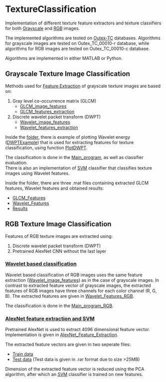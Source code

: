# TextureClassification

Implementation of different texture feature extractors and texture classifiers for both [Grayscale](https://github.com/analazovic/TextureClassification/tree/main/Grayscale%20Texture%20Image%20Classification) and [RGB](https://github.com/analazovic/TextureClassification/tree/main/RGB%20Texture%20Image%20Classification) images.<br/> 

The implemented algorithms are tested on [Outex-TC](http://lagis-vi.univ-lille1.fr/datasets/outex.html) databases. Algorithms for grayscale images are tested on Outex_TC_00010-r database, while algorithms for RGB images are tested on Outex_TC_00010-c database.<br/> 

Algorithms are implemented in either MATLAB or Python.

## Grayscale Texture Image Classification
Methods used for [Feature Extraction](https://github.com/analazovic/TextureClassification/tree/main/Grayscale%20Texture%20Image%20Classification/Feature%20Extraction) of grayscale texture images are based on:
 1. Gray level co-occurrence matrix (GLCM)
    - [GLCM_image_features](https://github.com/analazovic/TextureClassification/blob/main/Grayscale%20Texture%20Image%20Classification/Feature%20Extraction/GLCM_image_features.m)<br/> 
    - [GLCM_features_extraction](https://github.com/analazovic/TextureClassification/blob/main/Grayscale%20Texture%20Image%20Classification/Feature%20Extraction/GLCM_features_extraction.m)<br/>
 2. Discrete wavelet packet transform (DWPT)
    - [Wavelet_image_features](https://github.com/analazovic/TextureClassification/blob/main/Grayscale%20Texture%20Image%20Classification/Feature%20Extraction/Wavelet_image_features.m)
    - [Wavelet_features_extraction](https://github.com/analazovic/TextureClassification/blob/main/Grayscale%20Texture%20Image%20Classification/Feature%20Extraction/Wavelet_features_extraction.m)<br/> 

Inside the [folder](https://github.com/analazovic/TextureClassification/tree/main/Grayscale%20Texture%20Image%20Classification/Feature%20Extraction), there is example of plotting Wavelet energy ([DWPTExample](https://github.com/analazovic/TextureClassification/blob/main/Grayscale%20Texture%20Image%20Classification/Feature%20Extraction/DWPTExample.m)) that is used for extracting features for texture classification, using function [PlotDWPT](https://github.com/analazovic/TextureClassification/blob/main/Grayscale%20Texture%20Image%20Classification/Feature%20Extraction/PlotDWPT.m).<br/> 

The classification is done in the [Main_program](https://github.com/analazovic/TextureClassification/blob/main/Grayscale%20Texture%20Image%20Classification/Main_program.m), as well as classifier evaluation.<br/>
There is also an implementation of [SVM](https://github.com/analazovic/TextureClassification/blob/main/Grayscale%20Texture%20Image%20Classification/SVM.ipynb) classifier that classifies texture images using Wavelet features.<br/>
 
Inside the folder, there are three .mat files containing extracted GLCM features, Wavelet features and obtained results:<br/>
 - [GLCM_Features](https://github.com/analazovic/TextureClassification/blob/main/Grayscale%20Texture%20Image%20Classification/GLCM_Features.mat)<br/> 
 - [Wavelet_Features](https://github.com/analazovic/TextureClassification/blob/main/Grayscale%20Texture%20Image%20Classification/Wavelet_Features.mat)<br/> 
 - [Results](https://github.com/analazovic/TextureClassification/blob/main/Grayscale%20Texture%20Image%20Classification/Results.mat)<br/> 

## RGB Texture Image Classification
Features of RGB texture images are extracted using:
 1. Discrete wavelet packet transform (DWPT)
 2. Pretrained AlexNet CNN without the last layer


### [Wavelet based classification](https://github.com/analazovic/TextureClassification/tree/main/RGB%20Texture%20Image%20Classification/Wavelet%20based%20classification)
Wavelet based classification of RGB images uses the same feature extraction ([Wavelet_image_features](https://github.com/analazovic/TextureClassification/blob/main/RGB%20Texture%20Image%20Classification/Wavelet%20based%20classification/Wavelet_image_features.m)) as in the case of grayscale images. In contrast to extracted feature vector of grayscale images, the extracted features of RGB images have three channels for each color channel (R, G, B). The extracted features are given in [Wavelet_Features_RGB](https://github.com/analazovic/TextureClassification/blob/main/RGB%20Texture%20Image%20Classification/Wavelet%20based%20classification/Wavelet_Features_RGB.mat).
<br/>

The classification is done in the [Main_program_RGB](https://github.com/analazovic/TextureClassification/blob/main/RGB%20Texture%20Image%20Classification/Wavelet%20based%20classification/Main_program_RGB.m).<br/>

### [AlexNet feature extraction and SVM](https://github.com/analazovic/TextureClassification/tree/main/RGB%20Texture%20Image%20Classification/AlexNet%20feature%20extraction%20and%20SVM)<br/>

Pretrained AlexNet is used to extract 4096 dimensional feature vector. Implementation is given in 
[AlexNet_Feature_Extraction](https://github.com/analazovic/TextureClassification/blob/main/RGB%20Texture%20Image%20Classification/AlexNet%20feature%20extraction%20and%20SVM/AlexNet_Feature_Extraction.ipynb).<br/>

The extracted feature vectors are given in two seperate files:<br/>
 - [Train data](https://github.com/analazovic/TextureClassification/blob/main/RGB%20Texture%20Image%20Classification/AlexNet%20feature%20extraction%20and%20SVM/Train_data.npz)
 - [Test data](https://github.com/analazovic/TextureClassification/blob/main/RGB%20Texture%20Image%20Classification/AlexNet%20feature%20extraction%20and%20SVM/Test_data.rar)
 (Test data is given in .rar format due to size >25MB)<br/> 


Dimension of the extracted feature vector is reduced using the PCA algorithm, after which an
[SVM](https://github.com/analazovic/TextureClassification/blob/main/RGB%20Texture%20Image%20Classification/AlexNet%20feature%20extraction%20and%20SVM/SVMclassification.ipynb) classifier is trained on new features.<br/>
